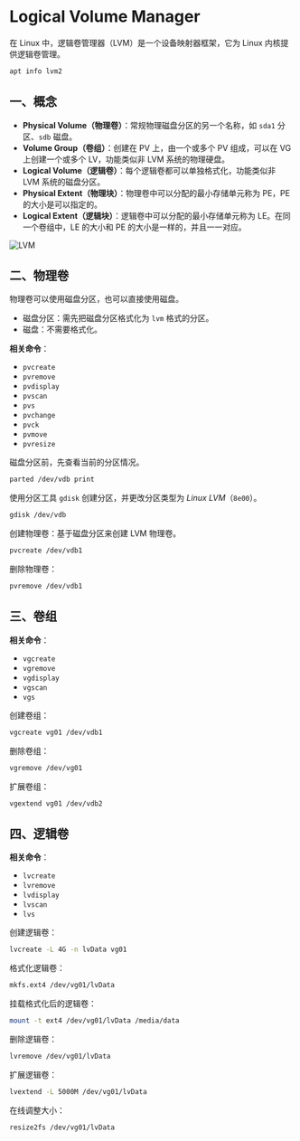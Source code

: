 # Logical Volume Manager

在 Linux 中，逻辑卷管理器（LVM）是一个设备映射器框架，它为 Linux 内核提供逻辑卷管理。

```sh
apt info lvm2
```

## 一、概念

- **Physical Volume（物理卷）**：常规物理磁盘分区的另一个名称，如 `sda1` 分区、`sdb` 磁盘。
- **Volume Group（卷组）**：创建在 PV 上，由一个或多个 PV 组成，可以在 VG 上创建一个或多个 LV，功能类似非 LVM 系统的物理硬盘。
- **Logical Volume（逻辑卷）**：每个逻辑卷都可以单独格式化，功能类似非 LVM 系统的磁盘分区。
- **Physical Extent（物理块）**：物理卷中可以分配的最小存储单元称为 PE，PE 的大小是可以指定的。
- **Logical Extent（逻辑块）**：逻辑卷中可以分配的最小存储单元称为 LE。在同一个卷组中，LE 的大小和 PE 的大小是一样的，并且一一对应。

![LVM](https://img2023.cnblogs.com/blog/1768648/202307/1768648-20230710112259181-1715498829.png)

## 二、物理卷

物理卷可以使用磁盘分区，也可以直接使用磁盘。

- 磁盘分区：需先把磁盘分区格式化为 `lvm` 格式的分区。
- 磁盘：不需要格式化。

**相关命令**：

- `pvcreate`
- `pvremove`
- `pvdisplay`
- `pvscan`
- `pvs`
- `pvchange`
- `pvck`
- `pvmove`
- `pvresize`

磁盘分区前，先查看当前的分区情况。

```sh
parted /dev/vdb print
```

使用分区工具 `gdisk` 创建分区，并更改分区类型为 *Linux LVM*（`8e00`）。

```sh
gdisk /dev/vdb
```

创建物理卷：基于磁盘分区来创建 LVM 物理卷。

```sh
pvcreate /dev/vdb1
```

删除物理卷：

```sh
pvremove /dev/vdb1
```

## 三、卷组

**相关命令**：

- `vgcreate`
- `vgremove`
- `vgdisplay`
- `vgscan`
- `vgs`

创建卷组：

```sh
vgcreate vg01 /dev/vdb1
```

删除卷组：

```sh
vgremove /dev/vg01
```

扩展卷组：

```sh
vgextend vg01 /dev/vdb2
```

## 四、逻辑卷

**相关命令**：

- `lvcreate`
- `lvremove`
- `lvdisplay`
- `lvscan`
- `lvs`

创建逻辑卷：

```sh
lvcreate -L 4G -n lvData vg01
```

格式化逻辑卷：

```sh
mkfs.ext4 /dev/vg01/lvData
```

挂载格式化后的逻辑卷：

```sh
mount -t ext4 /dev/vg01/lvData /media/data
```

删除逻辑卷：

```sh
lvremove /dev/vg01/lvData
```

扩展逻辑卷：

```sh
lvextend -L 5000M /dev/vg01/lvData
```

在线调整大小：

```sh
resize2fs /dev/vg01/lvData
```

